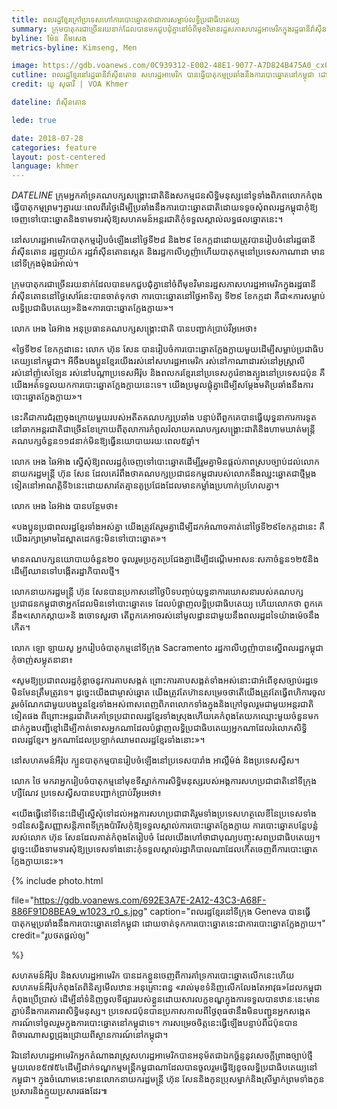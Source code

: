 ```yaml
---
title: ពលរដ្ឋ​ខ្មែរ​ក្រៅ​ប្រទេស​ហៅ​ការបោះឆ្នោត​ថា​ជា​ការសម្លាប់​លទ្ធិប្រជាធិបតេយ្យ​
summary: ក្រុមបាតុករ​ជាច្រើន​រយ​នាក់​ដែល​បាន​មក​ជួបជុំ​គ្នា​នៅ​ចំពីមុខ​វិមាន​រដ្ឋ​សភា​សហរដ្ឋ​អាមេរិក​ក្នុង​រដ្ឋធានី​វ៉ាស៊ីនតោន​នៅ​ថ្ងៃ​សៅរ៍​នេះ​ បាន​ចាត់ទុក​ថា​ ការបោះឆ្នោត​នៅ​ថ្ងៃអាទិត្យ​ ទី​២៩​ ខែកក្កដា​ គឺ​ជា​«ការសម្លាប់​លទ្ធិ​ប្រជាធិបតេយ្យ‍»​ និង​«ការបោះឆ្នោត​ក្លែងក្លាយ‍»។
byline: ម៉ែន គឹមសេង
metrics-byline: Kimseng, Men

image: https://gdb.voanews.com/0C939312-E002-48E1-9077-A7D824B475A0_cx0_cy9_cw0_w1023_r1_s.jpg
cutline: ពលរដ្ឋខ្មែរនៅរដ្ឋធានីវ៉ាស៊ីនតោន សហរដ្ឋអាមេរិក បានធ្វើបាតុកម្មប្រឆាំងនឹងការបោះឆ្នោតនៅកម្ពុជា ដោយចាត់ទុកការបោះឆ្នោតនេះជាការបោះឆ្នោតក្លែងក្លាយ។ 
credit: យូ សុធារី | VOA Khmer

dateline: វ៉ាស៊ីនតោន

lede: true

date: 2018-07-28
categories: feature
layout: post-centered
language: khmer
---
```



 
$DATELINE$ ក្រុមអ្នកគាំទ្រ​គណបក្ស​សង្គ្រោះ​ជាតិ​ និង​សកម្ម​ជន​សិទ្ធិ​មនុស្សនៅ​ទូទាំង​ពិភពលោក​កំពុង​ធ្វើ​បាតុកម្ម​ព្រមៗ​គ្នា​រយៈពេល​ពីរថ្ងៃ​ ដើម្បីប្រឆាំង​នឹង​ការបោះឆ្នោត​ជាតិ​ដោយ​ទទូច​សុំ​ពលរដ្ឋ​កម្ពុជាកុំ​ឱ្យចេញ​ទៅ​បោះឆ្នោត​ និង​ទាមទារ​សុំ​ឱ្យ​សហគមន៍​អន្តរជាតិ​កុំ​ទទួលស្គាល់​លទ្ធផល​ឆ្នោត​នេះ។​

នៅ​សហរដ្ឋ​អាមេរិក​បាតុកម្ម​រៀបចំ​ឡើង​នៅថ្ងៃទី​២៨​ និង២៩​ ខែកក្កដា ​ដោយ​ត្រូវបានរៀបចំ​នៅ​រដ្ឋធានី​វ៉ាស៊ីនតោន​ រដ្ឋ​ញូវយ៉ក ​រដ្ឋវ៉ាស៊ីនតោនស្តេត ​និង​រដ្ឋកាលីហ្វញ៉ា​ ហើយ​បាតុកម្ម​នៅ​ប្រទេស​កាណាដា ​មាន​នៅ​ទីក្រុង​ម៉ុងរ៉េអាល់។

ក្រុមបាតុករ​ជាច្រើន​រយ​នាក់​ដែល​បាន​មក​ជួបជុំ​គ្នា​នៅ​ចំពីមុខ​វិមាន​រដ្ឋ​សភា​សហរដ្ឋ​អាមេរិក​ក្នុង​រដ្ឋធានី​វ៉ាស៊ីនតោន​នៅ​ថ្ងៃ​សៅរ៍​នេះ​ បាន​ចាត់ទុក​ថា​ ការបោះឆ្នោត​នៅ​ថ្ងៃអាទិត្យ​ ទី​២៩​ ខែកក្កដា​ គឺ​ជា​«ការសម្លាប់​លទ្ធិ​ប្រជាធិបតេយ្យ‍»​ និង​«ការបោះឆ្នោត​ក្លែងក្លាយ‍»។

លោក​ អេង ឆៃអ៊ាង ​អនុប្រធាន​គណបក្ស​សង្គ្រោះ​ជាតិ​ បាន​បញ្ជាក់​ប្រាប់​វីអូអេ​ថា៖​

«ថ្ងៃទី​២៩​ ខែកក្កដា​នេះ​ លោក ហ៊ុន សែន​ បាន​រៀបចំ​ការបោះឆ្នោត​ក្លែងក្លាយ​មួយ​ ដើម្បី​សម្លាប់​ប្រជាធិប​តេយ្យ​នៅ​កម្ពុជា។ អីចឹង​បងប្អូន​ខ្មែរ​យើង​រស់នៅ​សហរដ្ឋ​អាមេរិក​ រស់នៅកាណាដា​ រស់នៅ​អូស្រ្តាលី ​រស់នៅ​ញ៉ូសេឡែន​ រស់នៅ​បណ្តា​ប្រទេស​អឺរ៉ុប​ និង​ពលករ​ខ្មែរ​នៅ​ប្រទេស​កូរ៉េ​ខាងត្បូង​ នៅ​ប្រទេស​ជប៉ុន​ គឺ​យើង​អត់​ទទួល​យក​ការ​បោះឆ្នោត​ក្លែង​ក្លាយ​នេះ​ទេ​។ យើង​ប្រមូលផ្តុំ​គ្នា​ដើម្បី​សម្តែង​មតិ​ប្រឆាំង​នឹង​ការបោះឆ្នោត​ក្លែងក្លាយ‍»។






នេះ​គឺជា​ការ​ជំរុញ​ចុងក្រោយ​មួយ​របស់​អតីត​គណបក្ស​ប្រឆាំង បន្ទាប់​ពី​ពួកគេ​បាន​ធ្វើ​យុទ្ធនាការការទូត​នៅ​ឆាក​អន្តរជាតិ​ជាច្រើន​ខែ​ ក្រោយពី​តុលាការ​កំពូល​រំលាយ​គណបក្ស​សង្គ្រោះ​ជាតិ​និង​ហាមឃាត់​មន្ត្រី​គណបក្ស​ចំនួន​១១៨នាក់​ មិន​ឱ្យ​ធ្វើ​នយោបាយ​រយៈ​ពេល​៥ឆ្នាំ។

លោក​ អេង ឆៃអ៊ាង​ ស្នើសុំ​ឱ្យ​ពលរដ្ឋ​កុំ​ចេញ​ទៅបោះឆ្នោត​ ដើម្បី​រួមគ្នា​មិនផ្តល់ភាព​ស្របច្បាប់​ដល់​លោក​នាយករដ្ឋ​មន្ត្រី ហ៊ុន សែន​ ដែល​គេ​រំពឹង​ថា ​គណបក្ស​ប្រជាជន​កម្ពុជា​របស់​លោក​នឹង​ឈ្នះឆ្នោត​ជាថ្មី​ម្តង​ទៀត​នៅ​អាណត្តិ​ទី​៦​នេះ​ ដោយសារ​តែ​គ្មាន​គូប្រជែង​ដែល​មាន​កម្លាំង​ប្រហាក់​ប្រហែល​គ្នា។

លោក​ អេង ឆៃ​អ៊ាង​ បាន​បន្ថែម​ថា៖

«បងប្អូន​ប្រជា​ពលរដ្ឋ​ខ្មែរ​ទាំងអស់គ្នា​ យើង​ត្រូវ​តែ​រួមគ្នា​ដើម្បី​ដកអំណាច​គាត់​នៅថ្ងៃទី​២៩​ ខែកក្កដា​នេះ​ គឺ​យើង​រក្សា​ម្រាមដៃ​ស្អាត​ដេកផ្ទះ​មិន​ទៅ​បោះឆ្នោត‍»។

​មាន​គណបក្ស​នយោបាយចំនួន​២០ ​ចូលរួមប្រកួត​ប្រជែងគ្នា ​ដើម្បី​ដណ្តើម​អាសនៈ​សភា​ចំនួន​១២៥​និង​ដើម្បី​ឈាន​ទៅ​បង្កើត​រដ្ឋាភិបាល​ថ្មី។

លោក​នាយក​រដ្ឋមន្ត្រី​ ហ៊ុន សែន ​បាន​ប្រកាស​នៅថ្ងៃ​បិទបញ្ចប់​យុទ្ធនាការ​ឃោសនា​របស់​គណបក្ស​ប្រជាជន​កម្ពុជា​ថា ​អ្នកដែល​មិន​ទៅបោះឆ្នោត​ទេ​ ដែល​បំផ្លាញ​លទ្ធិ​ប្រជាធិបតេយ្យ​ ហើយ​លោក​ថា​ ពួកគេ​នឹង​«សោកស្តាយ‍»​និ ង​ចោទសួរ​ថា​ តើ​ពួកគេ​អាចរស់នៅ​មូលដ្ឋាន​ជាមួយ​នឹង​ពលរដ្ឋ​ដទៃ​យ៉ាងម៉េច​នឹង​កើត។

លោក​ ឡោ ឡាយសូ ​អ្នករៀបចំ​បាតុកម្ម​នៅ​ទីក្រុង​ Sacramento ​រដ្ឋកាលីហ្វញ៉ា​ បាន​ស្នើពលរដ្ឋ​កម្ពុជា​កុំ​ចាញ់​សម្លុត​នានា​៖

«សូម​ឱ្យ​ប្រជាពលរដ្ឋ​កុំ​ខ្លាច​នូវ​ការគាប​សង្កត់​ ព្រោះ​ការគាប​សង្កត់​ទាំងអស់​នោះ​ ជា​អំពើ​ខុសច្បាប់​រដ្ឋ​ទេ​ មិនមែន​ត្រឹមត្រូវ​ទេ​។ ដូច្នេះ​យើង​ជា​ម្ចាស់​ឆ្នោត​ យើង​ត្រូវ​តែ​ហ៊ាន​សម្រេច​ថា​ តើ​យើង​ត្រូវ​តែ​ធ្វើ​ពហិការ​ចូលរួម​ចំណែក​ជាមួយ​បងប្អូន​ខ្មែរ​ទាំងអស់​ពាស​ពេញ​ពិភព​លោក​ទាំងក្នុង​ និងក្រៅ​ចូលរួម​ជាមួយ​អន្តរជាតិ​ទៀត​ផង​ ពីព្រោះ​អន្តរជាតិ​គេ​គាំទ្រ​ប្រជាពលរដ្ឋ​ខ្មែរ​ទាំងស្រុង​ ហើយ​គេ​កំពុង​តែ​យក​ឈ្មោះ​មួយ​ចំនួន​មក​ដាក់​ក្នុង​បញ្ជី​ខ្មៅ​ដើម្បី​កាត់​ទោស​អ្នក​ណា​ដែល​បំផ្លាញ​លទ្ធិ​ប្រជាធិបតេយ្យ​អ្នកណា​ដែល​រំលោភសិទ្ធិ​ពលរដ្ឋ​ខ្មែរ​។ អ្នកណា​ដែល​ប្រឡាក់​ឈាម​ពលរដ្ឋ​ខ្មែរ​ទាំងនោះ‍»។

នៅ​សហគមន៍​អឺរ៉ុប​ ក្បួន​បាតុកម្ម​បានរៀបចំឡើង​នៅ​ប្រទេស​បារាំង ​អាល្លឺម៉ង់ និង​ប្រទេស​ស្វីស។

លោក​ ថៃ មករា​ អ្នករៀបចំ​បាតុកម្ម​នៅមុខ​ទីស្នាក់ការសិទ្ធិមនុស្ស​របស់​អង្គការ​សហប្រជាជាតិ​នៅ​ទីក្រុង​ហ្សឺណែវ ​ប្រទេស​ស្វីស​ បាន​បញ្ជាក់​ប្រាប់​វីអូអេ​ថា៖

«យើង​ធ្វើ​នៅ​ទីនេះ​ ដើម្បី​ស្នើសុំ​ទៅដល់​អង្គការ​សហ​ប្រជាជាតិ​រួមទាំង​ប្រទេស​ហត្ថលេខី​នៃ​ប្រទេស​ទាំង​១៨​នៃ​សន្ធិសញ្ញា​សន្តិភាព​ទីក្រុង​ប៉ារីស ​កុំ​ឱ្យ​ទទួល​ស្គាល់​ការបោះឆ្នោត​ក្លែង​ក្លាយ​ ការបោះឆ្នោត​បន្លែ​បន្លំ​របស់​លោក​ ហ៊ុន សែន​ ដែល​គាត់​កំពុងតែ​រៀបចំ​ ដែល​យើង​ហៅ​ថា​ជា​បុណ្យ​បញ្ចុះសព​ប្រជាធិបតេយ្យ។ ដូច្នេះ​ យើង​ទាម​ទារ​សុំ​ឱ្យ​ប្រទេស​ទាំងនោះ ​កុំ​ទទួលស្គាល់​រដ្ឋាភិបាល​ណា​ដែល​កើត​ចេញ​ពីការ​បោះឆ្នោត​ក្លែង​ក្លាយ​នេះ‍»។





{% include photo.html

file="https://gdb.voanews.com/692E3A7E-2A12-43C3-A68F-886F91D8BEA9_w1023_r0_s.jpg"
caption="ពលរដ្ឋខ្មែរនៅទីក្រុង Geneva បានធ្វើបាតុកម្មប្រឆាំងនឹងការបោះឆ្នោតនៅកម្ពុជា ដោយចាត់ទុកការបោះឆ្នោតនេះជាការបោះឆ្នោតក្លែងក្លាយ។"
credit="រូបថតផ្តល់ឲ្យ"

%}



សហគមន៍​អឺរ៉ុប​ និង​សហរដ្ឋ​អាមេរិក​ បាន​ដកខ្លួន​ចេញ​ពី​ការគាំទ្រ​ការបោះឆ្នោត​លើកនេះ​ ហើយ​សហគមន៍​អឺរ៉ុប​កំពុងតែ​ពិនិត្យ​មើល​ឋានៈ​អនុគ្រោះពន្ធ​ «រាល់មុខ​ទំនិញ​លើកលែង​តែ​អាវុធ‍» ​ដែល​កម្ពុជា​កំពុង​ប្រើប្រាស់​ ដើម្បី​នាំ​ទំនិញ​ចូល​ទីផ្សា​រ​របស់​ខ្លួន​ ដោយសារ​លក្ខខណ្ឌ​ក្នុងការ​ទទួល​បាន​ឋានៈ​នេះ​មានភ្ជាប់​នឹង​ការគោរព​សិទ្ធិ​មនុស្ស។ ប្រទេស​ជប៉ុន​បាន​ប្រកាស​កាលពីថ្ងៃពុធ​ថា​ នឹង​មិន​បញ្ជូន​អ្នកសង្កេតការណ៍ទៅចូលរួម​ក្នុងការបោះឆ្នោត​នៅ​កម្ពុជា​ទេ។ ​ការសម្រេចចិត្តនេះ​ធ្វើឡើង​ បន្ទាប់​ពី​ជប៉ុន​បាន​ពិចារណា​សព្វ​ជ្រុង​ជ្រោយពី​ស្ថានការណ៍​នៅ​កម្ពុជា។ ​

រីឯ​នៅ​សហរដ្ឋ​អាមេរិក​ អ្នកតំណាងរាស្ត្រ​សហរដ្ឋ​អាមេរិក​បាន​អនុម័ត​ជា​ឯកច្ឆ័ន្ទ​នូវ​សេចក្តី​ព្រាង​ច្បាប់​ថ្មីមួយ​លេខ​៥៧៥៤​ ដើម្បី​ដាក់​ទណ្ឌកម្ម​មន្ត្រី​កម្ពុជា​ណា​ដែល​បានចូលរួម​ធ្វើ​ឱ្យ​ខូច​លទ្ធិ​ប្រជាធិបតេយ្យ​នៅ​កម្ពុជា។ ក្នុង​ចំណោម​នេះ​មាន​លោក​នាយករដ្ឋ​មន្ត្រី​ ហ៊ុន សែន​ និង​កូន​ប្រុស​ម្នាក់​និង​ស្រីម្នាក់​ព្រមទាំង​កូនប្រសារ​និង​ក្មួយ​ប្រសារ​ផងដែរ៕